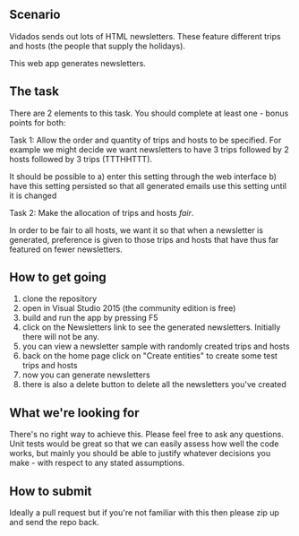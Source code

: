 Scenario
--------
Vidados sends out lots of HTML newsletters.  These feature different trips and hosts (the people that supply the holidays).

This web app generates newsletters.  

The task
--------
There are 2 elements to this task.  You should complete at least one - bonus points for both:

Task 1: Allow the order and quantity of trips and hosts to be specified.  For example we might decide we want newsletters to have 3 trips followed by 2 hosts followed by 3 trips (TTTHHTTT).  

It should be possible to
a) enter this setting through the web interface
b) have this setting persisted so that all generated emails use this setting until it is changed

Task 2: Make the allocation of trips and hosts *fair*.

In order to be fair to all hosts, we want it so that when a newsletter is generated, preference is given to those trips and hosts that have thus far featured on fewer newsletters.

How to get going
----------------
1. clone the repository
2. open in Visual Studio 2015 (the community edition is free)
3. build and run the app by pressing F5
4. click on the Newsletters link to see the generated newsletters.  Initially there will not be any.
5. you can view a newsletter sample with randomly created trips and hosts
6. back on the home page click on "Create entities" to create some test trips and hosts
7. now you can generate newsletters
8. there is also a delete button to delete all the newsletters you've created

What we're looking for
----------------------
There's no right way to achieve this.  Please feel free to ask any questions.  Unit tests would be great so that we can easily assess how well the code works, but mainly you should be able to justify whatever decisions you make - with respect to any stated assumptions.

How to submit
-------------
Ideally a pull request but if you're not familiar with this then please zip up and send the repo back.
